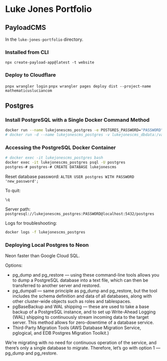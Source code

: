 # Luke Jones Portfolio

## PayloadCMS

In the `luke-jones-portfolio` directory.

### Installed from CLI

`npx create-payload-app@latest -t website`

### Deploy to Cloudflare

`pnpx wrangler login`
`pnpx wrangler pages deploy dist --project-name mathematicusluciancom`

## Postgres

### Install PostgreSQL with a Single Docker Command Method

```sh
docker run --name lukejonescms_postgres -e POSTGRES_PASSWORD="PASSWORD" -d  -p 5432:5432 postgres:15-alpine
# docker run -d --name lukejonescms_postgres -v lukejonescms_dbdata:/var/lib/postgresql/data -p 5432:5432 -e POSTGRES_PASSWORD="PASSWORD" postgres:15-alpine
```

### Accessing the PostgreSQL Docker Container

```sh
# docker exec -it lukejonescms_postgres bash
docker exec -it lukejonescms_postgres psql -U postgres
postgres-# postgres-# CREATE DATABASE lukejonescms
```

Reset database password:
`ALTER USER postgres WITH PASSWORD 'new_password';`

To quit:

```sh
\q
```

Server path:
`postgresql://lukejonescms_postgres:PASSWORD@localhost:5432/postgres`

Logs for troubleshooting:

```sh
docker logs -f lukejonescms_postgres
```

### Deploying Local Postgres to Neon

Neon faster than Google Cloud SQL.

Options:

- pg_dump and pg_restore — using these command-line tools allows you to dump a PostgreSQL database into a text file, which can then be transferred to another server and restored.
- pg_dumpall — same principle as pg_dump and pg_restore, but the tool includes the schema definition and data of all databases, along with other cluster-wide objects such as roles and tablespaces.
- pgBaseBackup and WAL shipping — these are used to take a base backup of a PostgreSQL instance, and to set up Write-Ahead Logging (WAL) shipping to continuously stream incoming data to the target server. This method allows for zero-downtime of a database service.
- Third-Party Migration Tools (AWS Database Migration Service, pglogical, and EDB Postgres Migration Toolkit.)

We’re migrating with no need for continuous operation of the service, and there’s only a single database to migrate. Therefore, let’s go with option 1 — pg_dump and pg_restore.
